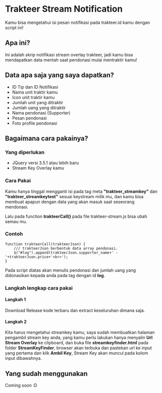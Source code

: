# Trakteer Stream Notification
Kamu bisa mengetahui isi pesan notifikasi pada trakteer.id kamu dengan script ini!

## Apa ini?
Ini adalah skrip notifikasi stream overlay trakteer, jadi kamu bisa mendapatkan data mentah saat pendonasi mulai mentraktir kamu!

## Data apa saja yang saya dapatkan?
- ID Tip dan ID Notifikasi
- Nama unit traktir kamu
- Icon unit traktir kamu
- Jumlah unit yang ditraktir
- Jumlah uang yang ditraktir
- Nama pendonasi (Supporter)
- Pesan pendonasi
- Foto profile pendonasi

## Bagaimana cara pakainya?

### Yang diperlukan
- JQuery versi 3.5.1 atau lebih baru
- Stream Key Overlay kamu

### Cara Pakai
Kamu hanya tinggal mengganti isi pada tag meta **"trakteer_streamkey"** dan **"trakteer_streamkeytest"** sesuai keystream milik mu, dan kamu bisa membuat apapun dengan data yang akan masuk saat seseorang mendonasi.

Lalu pada function **trakteerCall()** pada file trakteer-stream.js bisa ubah semau mu.

### Contoh
```
function trakteerCall(trakteerJson) {
	/// trakteerJson berbentuk data array pendonasi.
	$("#log").append(trakteerJson.supporter_name+' - '+trakteerJson.price+'<br>');
}
```
Pada script diatas akan menulis pendonasi dan jumlah uang yang didonasikan kepada anda pada tag dengan id **log**.

### Langkah lengkap cara pakai
#### Langkah 1
Download Release kode terbaru dan extract keseluruhan dimana saja.

#### Langkah 2
Kita harus mengetahui streamkey kamu, saya sudah membuatkan halaman pengambil stream key anda,
yang kamu perlu lakukan hanya menyalin **Url Stream Overlay** ke clipboard, dan buka file **streamkeyfinder.html** pada folder **StreamKeyFinder**, browser akan terbuka dan pastekan url ke input yang pertama dan klik **Ambil Key**, Stream Key akan muncul pada kolom input dibawahnya.


## Yang sudah menggunakan
Coming soon :D
